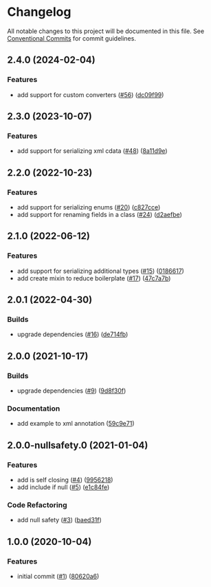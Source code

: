 # Changelog

All notable changes to this project will be documented in this file. See [Conventional Commits](https://www.conventionalcommits.org) for commit guidelines.

## 2.4.0 (2024-02-04)

### Features

* add support for custom converters ([#56](https://github.com/tnc1997/dart-xml-serializable/issues/56)) ([dc09f99](https://github.com/tnc1997/dart-xml-serializable/commit/dc09f99a4f8d039678e1477d44d163b05d5c5bf6))

## 2.3.0 (2023-10-07)

### Features

* add support for serializing xml cdata ([#48](https://github.com/tnc1997/dart-xml-serializable/issues/48)) ([8a11d9e](https://github.com/tnc1997/dart-xml-serializable/commit/8a11d9e95610e05becf5406eab531c457f5b92f8))

## 2.2.0 (2022-10-23)

### Features

* add support for serializing enums ([#20](https://github.com/tnc1997/dart-xml-serializable/issues/20)) ([c827cce](https://github.com/tnc1997/dart-xml-serializable/commit/c827cce956d43968e78e6939719c4742968895c9))
* add support for renaming fields in a class ([#24](https://github.com/tnc1997/dart-xml-serializable/issues/24)) ([d2aefbe](https://github.com/tnc1997/dart-xml-serializable/commit/d2aefbe2d76d41c756fa4163e1584077400d271c))

## 2.1.0 (2022-06-12)

### Features

* add support for serializing additional types ([#15](https://github.com/tnc1997/dart-xml-serializable/issues/15)) ([0186617](https://github.com/tnc1997/dart-xml-serializable/commit/0186617c0bbdfe649818b36f98efcb26ca5b05f7))
* add create mixin to reduce boilerplate ([#17](https://github.com/tnc1997/dart-xml-serializable/issues/17)) ([47c7a7b](https://github.com/tnc1997/dart-xml-serializable/commit/47c7a7b7debfd82ff333573cf977450316a07c55))

## 2.0.1 (2022-04-30)

### Builds

* upgrade dependencies ([#16](https://github.com/tnc1997/dart-xml-serializable/issues/16)) ([de714fb](https://github.com/tnc1997/dart-xml-serializable/commit/de714fbcf413dd96200e23615d3ea580958d4ff0))

## 2.0.0 (2021-10-17)

### Builds

* upgrade dependencies ([#9](https://github.com/tnc1997/dart-xml-serializable/issues/9)) ([9d8f30f](https://github.com/tnc1997/dart-xml-serializable/commit/9d8f30faf697edb0a88298f0b0d662059369fca1))

### Documentation

* add example to xml annotation ([59c9e71](https://github.com/tnc1997/dart-xml-serializable/commit/59c9e7141e779c74219b2a640e5af67bb2f8758d))

## 2.0.0-nullsafety.0 (2021-01-04)

### Features

* add is self closing ([#4](https://github.com/tnc1997/dart-xml-serializable/issues/4)) ([9956218](https://github.com/tnc1997/dart-xml-serializable/commit/9956218380b58aa1cd43fbd2245bdc3db250f102))
* add include if null ([#5](https://github.com/tnc1997/dart-xml-serializable/issues/5)) ([e1c84fe](https://github.com/tnc1997/dart-xml-serializable/commit/e1c84fe3507b904160f0230c3a60508fc9191fa9))

### Code Refactoring

* add null safety ([#3](https://github.com/tnc1997/dart-xml-serializable/issues/3)) ([baed31f](https://github.com/tnc1997/dart-xml-serializable/commit/baed31fdfea01561af42599a9fa9b734077f9cce))

## 1.0.0 (2020-10-04)

### Features

* initial commit ([#1](https://github.com/tnc1997/dart-xml-serializable/issues/1)) ([80620a6](https://github.com/tnc1997/dart-xml-serializable/commit/80620a618b31bb65877b0a51b650de8d6eb6933b))
